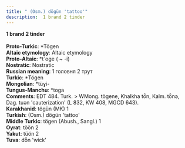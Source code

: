 ```yaml
---
title: " (Osm.) dögün 'tattoo'"
description:  1 brand 2 tinder
---
```

<p data-pagefind-weight="0.5">
<strong> 1 brand 2 tinder</strong><br><br>
<strong>Proto-Turkic</strong>:  *Tögen<br>
<strong>Altaic etymology</strong>:  Altaic etymology<br>
<strong> Proto-Altaic</strong>:  *t`oge ( ~ -i)<br>
<strong>Nostratic</strong>:  Nostratic<br>
<strong>Russian meaning</strong>:  1 головня 2 трут<br>
<strong>Turkic</strong>:  *Tögen<br>
<strong>Mongolian</strong>:  *tüɣi-<br>
<strong>Tungus-Manchu</strong>:  *toga<br>
<strong>Comments</strong>:  EDT 484. Turk. > WMong. tögene, Khalkha tȫn, Kalm. tȫnǝ, Dag. tuǝn 'cauterization' (L 832, KW 408, MGCD 643).<br>
<strong>Karakhanid</strong>:  tögün (MK) 1<br>
<strong>Turkish</strong>:  (Osm.) dögün 'tattoo'<br>
<strong>Middle Turkic</strong>:  tögen (Abush., Sangl.) 1<br>
<strong>Oyrat</strong>:  töön 2<br>
<strong>Yakut</strong>:  tüön 2<br>
<strong>Tuva</strong>:  dȫn 'wick'<br>

</p>
